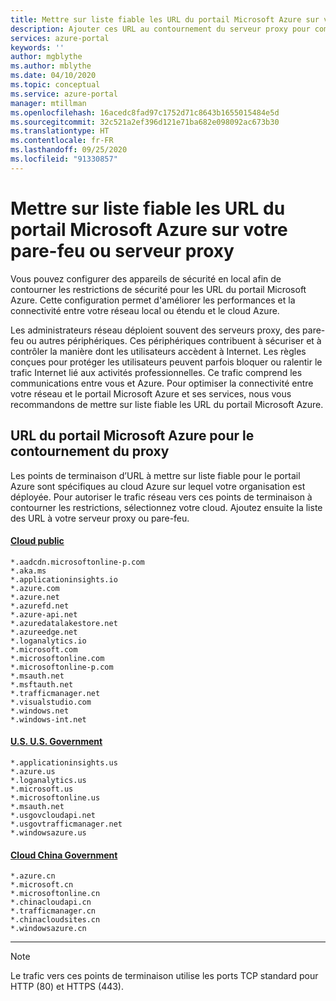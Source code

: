 ```yaml
---
title: Mettre sur liste fiable les URL du portail Microsoft Azure sur votre pare-feu ou serveur proxy
description: Ajouter ces URL au contournement du serveur proxy pour communiquer avec le portail Microsoft Azure et ses services
services: azure-portal
keywords: ''
author: mgblythe
ms.author: mblythe
ms.date: 04/10/2020
ms.topic: conceptual
ms.service: azure-portal
manager: mtillman
ms.openlocfilehash: 16acedc8fad97c1752d71c8643b1655015484e5d
ms.sourcegitcommit: 32c521a2ef396d121e71ba682e098092ac673b30
ms.translationtype: HT
ms.contentlocale: fr-FR
ms.lasthandoff: 09/25/2020
ms.locfileid: "91330857"
---
```

# <a name="safelist-the-azure-portal-urls-on-your-firewall-or-proxy-server"></a>Mettre sur liste fiable les URL du portail Microsoft Azure sur votre pare-feu ou serveur proxy

Vous pouvez configurer des appareils de sécurité en local afin de contourner les restrictions de sécurité pour les URL du portail Microsoft Azure. Cette configuration permet d'améliorer les performances et la connectivité entre votre réseau local ou étendu et le cloud Azure.

Les administrateurs réseau déploient souvent des serveurs proxy, des pare-feu ou autres périphériques. Ces périphériques contribuent à sécuriser et à contrôler la manière dont les utilisateurs accèdent à Internet. Les règles conçues pour protéger les utilisateurs peuvent parfois bloquer ou ralentir le trafic Internet lié aux activités professionnelles. Ce trafic comprend les communications entre vous et Azure. Pour optimiser la connectivité entre votre réseau et le portail Microsoft Azure et ses services, nous vous recommandons de mettre sur liste fiable les URL du portail Microsoft Azure.

## <a name="azure-portal-urls-for-proxy-bypass"></a>URL du portail Microsoft Azure pour le contournement du proxy

Les points de terminaison d’URL à mettre sur liste fiable pour le portail Azure sont spécifiques au cloud Azure sur lequel votre organisation est déployée. Pour autoriser le trafic réseau vers ces points de terminaison à contourner les restrictions, sélectionnez votre cloud. Ajoutez ensuite la liste des URL à votre serveur proxy ou pare-feu.

#### <a name="public-cloud"></a>[Cloud public](#tab/public-cloud)

```
*.aadcdn.microsoftonline-p.com
*.aka.ms
*.applicationinsights.io
*.azure.com
*.azure.net
*.azurefd.net
*.azure-api.net
*.azuredatalakestore.net
*.azureedge.net
*.loganalytics.io
*.microsoft.com
*.microsoftonline.com
*.microsoftonline-p.com
*.msauth.net
*.msftauth.net
*.trafficmanager.net
*.visualstudio.com
*.windows.net
*.windows-int.net
```

#### <a name="us-government-cloud"></a>[U.S. U.S. Government](#tab/us-government-cloud)

```
*.applicationinsights.us
*.azure.us
*.loganalytics.us
*.microsoft.us
*.microsoftonline.us
*.msauth.net
*.usgovcloudapi.net
*.usgovtrafficmanager.net
*.windowsazure.us
```

#### <a name="china-government-cloud"></a>[Cloud China Government](#tab/china-government-cloud)

```
*.azure.cn
*.microsoft.cn
*.microsoftonline.cn
*.chinacloudapi.cn
*.trafficmanager.cn
*.chinacloudsites.cn
*.windowsazure.cn
```
---

> [!NOTE]
> Le trafic vers ces points de terminaison utilise les ports TCP standard pour HTTP (80) et HTTPS (443).
>
>
